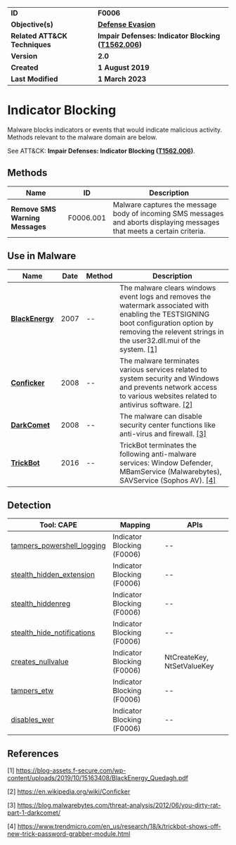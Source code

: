 <table>
<tr>
<td><b>ID</b></td>
<td><b>F0006</b></td>
</tr>
<tr>
<td><b>Objective(s)</b></td>
<td><b><a href="../defense-evasion">Defense Evasion</a></b></td>
</tr>
<tr>
<td><b>Related ATT&CK Techniques</b></td>
<td><b>Impair Defenses: Indicator Blocking (<a href="https://attack.mitre.org/techniques/T1562/006/">T1562.006</a>)</b></td>
</tr>
<tr>
<td><b>Version</b></td>
<td><b>2.0</b></td>
</tr>
<tr>
<td><b>Created</b></td>
<td><b>1 August 2019</b></td>
</tr>
<tr>
<td><b>Last Modified</b></td>
<td><b>1 March 2023</b></td>
</tr>
</table>


# Indicator Blocking

Malware blocks indicators or events that would indicate malicious activity. Methods relevant to the malware domain are below. 

See ATT&CK: **Impair Defenses: Indicator Blocking ([T1562.006](https://attack.mitre.org/techniques/T1562/006/))**.

## Methods

|Name|ID|Description|
|---|---|---|
|**Remove SMS Warning Messages**|F0006.001|Malware captures the message body of incoming SMS messages and aborts displaying messages that meets a certain criteria.|

## Use in Malware

|Name|Date|Method|Description|
|---|---|---|---|
|[**BlackEnergy**](../xample-malware/blackenergy.md)|2007|--|The malware clears windows event logs and removes the watermark associated with enabling the TESTSIGNING boot configuration option by removing the relevent strings in the user32.dll.mui of the system. [[1]](#1)|
|[**Conficker**](../xample-malware/conficker.md)|2008|--|The malware terminates various services related to system security and Windows and prevents network access to various websites related to antivirus software. [[2]](#2)|
|[**DarkComet**](../xample-malware/dark-comet.md)|2008|--|The malware can disable security center functions like anti-virus and firewall. [[3]](#3)|
|[**TrickBot**](../xample-malware/trickbot.md)|2016|--|TrickBot terminates the following anti-malware services: Window Defender, MBamService (Malwarebytes), SAVService (Sophos AV). [[4]](#4)|

## Detection

|Tool: CAPE|Mapping|APIs|
|---|---|---|
|[tampers_powershell_logging](https://github.com/CAPESandbox/community/tree/master/modules/signatures/tampers_powershell_logging.py)|Indicator Blocking (F0006)|--|
|[stealth_hidden_extension](https://github.com/CAPESandbox/community/tree/master/modules/signatures/stealth_hidden_extension.py)|Indicator Blocking (F0006)|--|
|[stealth_hiddenreg](https://github.com/CAPESandbox/community/tree/master/modules/signatures/stealth_hiddenreg.py)|Indicator Blocking (F0006)|--|
|[stealth_hide_notifications](https://github.com/CAPESandbox/community/tree/master/modules/signatures/stealth_hide_notifications.py)|Indicator Blocking (F0006)|--|
|[creates_nullvalue](https://github.com/CAPESandbox/community/tree/master/modules/signatures/creates_nullvalue.py)|Indicator Blocking (F0006)|NtCreateKey, NtSetValueKey|
|[tampers_etw](https://github.com/CAPESandbox/community/tree/master/modules/signatures/tampers_etw.py)|Indicator Blocking (F0006)|--|
|[disables_wer](https://github.com/CAPESandbox/community/tree/master/modules/signatures/disables_wer.py)|Indicator Blocking (F0006)|--|

## References

<a name="1">[1]</a> https://blog-assets.f-secure.com/wp-content/uploads/2019/10/15163408/BlackEnergy_Quedagh.pdf

<a name="2">[2]</a> https://en.wikipedia.org/wiki/Conficker

<a name="3">[3]</a> https://blog.malwarebytes.com/threat-analysis/2012/06/you-dirty-rat-part-1-darkcomet/

<a name="4">[4]</a> https://www.trendmicro.com/en_us/research/18/k/trickbot-shows-off-new-trick-password-grabber-module.html

